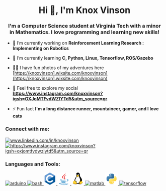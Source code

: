 <h1 align="center">Hi 👋, I'm Knox Vinson</h1>
<h3 align="center">I'm a Computer Science student at Virginia Tech with a minor in Mathematics. I love programming and learning new skills!</h3>

- 🔭 I’m currently working on **Reinforcement Learning Research : Implementing on Robotics**

- 🌱 I’m currently learning **C, Python, Linux, Tensorflow, ROS/Gazebo**

- 👨‍💻 I have fun photos of my adventures here [https://knoxvinson1.wixsite.com/knoxvinson](https://knoxvinson1.wixsite.com/knoxvinson)

- 💬 Feel free to explore my social **https://www.instagram.com/knoxvinson?igsh=OXJoMTFvdWZlYTd5&utm_source=qr**

- ⚡ Fun fact **I'm a long distance runner, mountaineer, gamer, and I love cats**

<h3 align="left">Connect with me:</h3>
<p align="left">
<a href="https://linkedin.com/in/www.linkedin.com/in/knoxvinson" target="blank"><img align="center" src="https://raw.githubusercontent.com/rahuldkjain/github-profile-readme-generator/master/src/images/icons/Social/linked-in-alt.svg" alt="www.linkedin.com/in/knoxvinson" height="30" width="40" /></a>
<a href="https://instagram.com/https://www.instagram.com/knoxvinson?igsh=oxjomtfvdwzlytd5&utm_source=qr" target="blank"><img align="center" src="https://raw.githubusercontent.com/rahuldkjain/github-profile-readme-generator/master/src/images/icons/Social/instagram.svg" alt="https://www.instagram.com/knoxvinson?igsh=oxjomtfvdwzlytd5&utm_source=qr" height="30" width="40" /></a>
</p>

<h3 align="left">Languages and Tools:</h3>
<p align="left"> <a href="https://www.arduino.cc/" target="_blank" rel="noreferrer"> <img src="https://cdn.worldvectorlogo.com/logos/arduino-1.svg" alt="arduino" width="40" height="40"/> </a> <a href="https://www.gnu.org/software/bash/" target="_blank" rel="noreferrer"> <img src="https://www.vectorlogo.zone/logos/gnu_bash/gnu_bash-icon.svg" alt="bash" width="40" height="40"/> </a> <a href="https://www.cprogramming.com/" target="_blank" rel="noreferrer"> <img src="https://raw.githubusercontent.com/devicons/devicon/master/icons/c/c-original.svg" alt="c" width="40" height="40"/> </a> <a href="https://www.java.com" target="_blank" rel="noreferrer"> <img src="https://raw.githubusercontent.com/devicons/devicon/master/icons/java/java-original.svg" alt="java" width="40" height="40"/> </a> <a href="https://www.linux.org/" target="_blank" rel="noreferrer"> <img src="https://raw.githubusercontent.com/devicons/devicon/master/icons/linux/linux-original.svg" alt="linux" width="40" height="40"/> </a> <a href="https://www.mathworks.com/" target="_blank" rel="noreferrer"> <img src="https://upload.wikimedia.org/wikipedia/commons/2/21/Matlab_Logo.png" alt="matlab" width="40" height="40"/> </a> <a href="https://www.python.org" target="_blank" rel="noreferrer"> <img src="https://raw.githubusercontent.com/devicons/devicon/master/icons/python/python-original.svg" alt="python" width="40" height="40"/> </a> <a href="https://www.tensorflow.org" target="_blank" rel="noreferrer"> <img src="https://www.vectorlogo.zone/logos/tensorflow/tensorflow-icon.svg" alt="tensorflow" width="40" height="40"/> </a> </p>


<!---
knoxdvinson123/knoxdvinson123 is a ✨ special ✨ repository because its `README.md` (this file) appears on your GitHub profile.
You can click the Preview link to take a look at your changes.
--->
